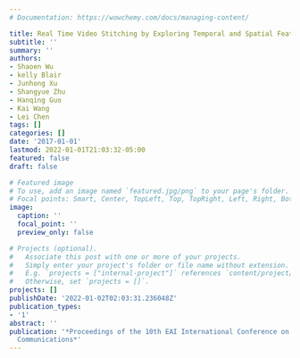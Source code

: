 ```yaml
---
# Documentation: https://wowchemy.com/docs/managing-content/

title: Real Time Video Stitching by Exploring Temporal and Spatial Features
subtitle: ''
summary: ''
authors:
- Shaoen Wu
- kelly Blair
- Junhong Xu
- Shangyue Zhu
- Hanqing Guo
- Kai Wang
- Lei Chen
tags: []
categories: []
date: '2017-01-01'
lastmod: 2022-01-01T21:03:32-05:00
featured: false
draft: false

# Featured image
# To use, add an image named `featured.jpg/png` to your page's folder.
# Focal points: Smart, Center, TopLeft, Top, TopRight, Left, Right, BottomLeft, Bottom, BottomRight.
image:
  caption: ''
  focal_point: ''
  preview_only: false

# Projects (optional).
#   Associate this post with one or more of your projects.
#   Simply enter your project's folder or file name without extension.
#   E.g. `projects = ["internal-project"]` references `content/project/deep-learning/index.md`.
#   Otherwise, set `projects = []`.
projects: []
publishDate: '2022-01-02T02:03:31.236048Z'
publication_types:
- '1'
abstract: ''
publication: '*Proceedings of the 10th EAI International Conference on Mobile Multimedia
  Communications*'
---
```

